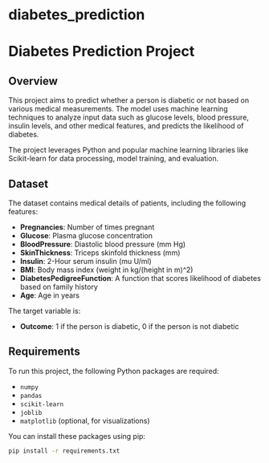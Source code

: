 # diabetes_prediction
# Diabetes Prediction Project

## Overview

This project aims to predict whether a person is diabetic or not based on various medical measurements. The model uses machine learning techniques to analyze input data such as glucose levels, blood pressure, insulin levels, and other medical features, and predicts the likelihood of diabetes.

The project leverages Python and popular machine learning libraries like Scikit-learn for data processing, model training, and evaluation.

## Dataset

The dataset contains medical details of patients, including the following features:

- **Pregnancies**: Number of times pregnant
- **Glucose**: Plasma glucose concentration
- **BloodPressure**: Diastolic blood pressure (mm Hg)
- **SkinThickness**: Triceps skinfold thickness (mm)
- **Insulin**: 2-Hour serum insulin (mu U/ml)
- **BMI**: Body mass index (weight in kg/(height in m)^2)
- **DiabetesPedigreeFunction**: A function that scores likelihood of diabetes based on family history
- **Age**: Age in years

The target variable is:
- **Outcome**: 1 if the person is diabetic, 0 if the person is not diabetic

## Requirements

To run this project, the following Python packages are required:

- `numpy`
- `pandas`
- `scikit-learn`
- `joblib`
- `matplotlib` (optional, for visualizations)

You can install these packages using pip:

```bash
pip install -r requirements.txt

